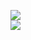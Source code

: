 [![](https://img.shields.io/badge/Made%20With-Github%20Spray-lightgrey.svg?style=for-the-badge&logo=github)](https://github.com/Annihil/github-spray#18002)  
[![](https://i.imgur.com/2DrTn0Z.gif)](https://github.com/Annihil/github-spray)
